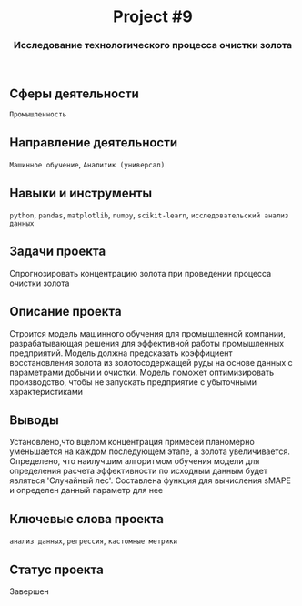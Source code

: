 <h1 align="center">  
  Project #9 
</h1> 

<h3 align="center"> Исследование технологического процесса очистки золота </h3>
<br>

## Сферы деятельности
`Промышленность`

## Направление деятельности
`Машинное обучение`, `Аналитик (универсал)`

## Навыки и инструменты
`python`, `pandas`, `matplotlib`, `numpy`, `scikit-learn`, `исследовательский анализ данных`

## Задачи проекта
Спрогнозировать концентрацию золота при проведении процесса очистки золота

## Описание проекта
Строится модель машинного обучения для промышленной компании, разрабатывающая решения для эффективной работы промышленных предприятий. Модель должна предсказать коэффициент восстановления золота из золотосодержащей руды на основе данных с параметрами добычи и очистки. Модель поможет оптимизировать производство, чтобы не запускать предприятие с убыточными характеристиками

## Выводы
Установлено,что вцелом концентрация примесей планомерно уменьшается на каждом последующем этапе, а золота увеличивается. Определено, что наилучшим алгоритмом обучения модели для определения расчета эффективности по исходным данным будет являться 'Случайный лес'. Составлена функция для вычисления sMAPE и определен данный параметр для нее

## Ключевые слова проекта
`анализ данных`, `регрессия`, `кастомные метрики`

## Статус проекта
Завершен
